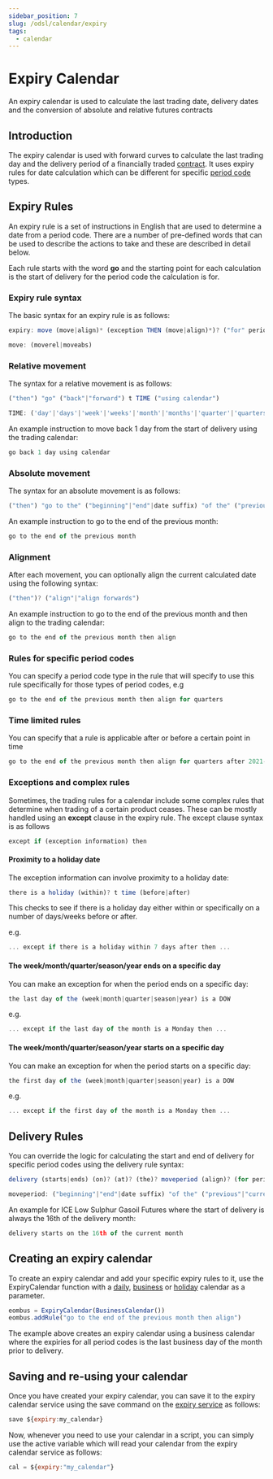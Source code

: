 ```yaml
---
sidebar_position: 7
slug: /odsl/calendar/expiry
tags:
  - calendar
---
```

Expiry Calendar
===============

An expiry calendar is used to calculate the last trading date, delivery dates and the conversion of absolute and relative futures contracts

## Introduction

The expiry calendar is used with forward curves to calculate the last trading day and the delivery period of a financially traded [contract](/docs/odsl/variable/contract). It uses expiry rules for date calculation which can be different for specific [period code](Period-Code) types.

## Expiry Rules

An expiry rule is a set of instructions in English that are used to determine a date from a period code. There are a number of pre-defined words that can be used to describe the actions to take and these are described in detail below.

Each rule starts with the word **go** and the starting point for each calculation is the start of delivery for the period code the calculation is for.

### Expiry rule syntax

The basic syntax for an expiry rule is as follows:

```js
expiry: move (move|align)* (exception THEN (move|align)*)? ("for" periodcode)? (timelimit)?

move: (moverel|moveabs)
```

### Relative movement

The syntax for a relative movement is as follows:

```js
("then") "go" ("back"|"forward") t TIME ("using calendar")

TIME: ('day'|'days'|'week'|'weeks'|'month'|'months'|'quarter'|'quarters'|'season'|'seasons'|'year'|'years')
```

An example instruction to move back 1 day from the start of delivery using the trading calendar:

```js
go back 1 day using calendar
```

### Absolute movement

The syntax for an absolute movement is as follows:

```js
("then") "go to the" ("beginning"|"end"|date suffix) "of the" ("previous"|"current"|"next")? TIME
```

An example instruction to go to the end of the previous month:

```js
go to the end of the previous month
```

### Alignment

After each movement, you can optionally align the current calculated date using the following syntax:

```js
("then")? ("align"|"align forwards")
```

An example instruction to go to the end of the previous month and then align to the trading calendar:

```js
go to the end of the previous month then align
```

### Rules for specific period codes

You can specify a period code type in the rule that will specify to use this rule specifically for those types of period codes, e.g

```js
go to the end of the previous month then align for quarters
```

### Time limited rules

You can specify that a rule is applicable after or before a certain point in time

```js
go to the end of the previous month then align for quarters after 2021-01-01
```

### Exceptions and complex rules

Sometimes, the trading rules for a calendar include some complex rules that determine when trading of a certain product ceases. These can be mostly handled using an **except** clause in the expiry rule. The except clause syntax is as follows

```js
except if (exception information) then
```

#### Proximity to a holiday date

The exception information can involve proximity to a holiday date:

```js
there is a holiday (within)? t time (before|after)
```

This checks to see if there is a holiday day either within or specifically on a number of days/weeks before or after.

e.g.

```js
... except if there is a holiday within 7 days after then ...
```

#### The week/month/quarter/season/year ends on a specific day

You can make an exception for when the period ends on a specific day:

```js
the last day of the (week|month|quarter|season|year) is a DOW
```

e.g.

```js
... except if the last day of the month is a Monday then ...
```

#### The week/month/quarter/season/year starts on a specific day

You can make an exception for when the period starts on a specific day:

```js
the first day of the (week|month|quarter|season|year) is a DOW
```

e.g.

```js
... except if the first day of the month is a Monday then ...
```

## Delivery Rules
You can override the logic for calculating the start and end of delivery for specific period codes using the delivery rule syntax:

```js
delivery (starts|ends) (on)? (at)? (the)? moveperiod (align)? (for periodcode)? (timelimit)?;

moveperiod: ("beginning"|"end"|date suffix) "of the" ("previous"|"current"|"next")? TIME
```

An example for ICE Low Sulphur Gasoil Futures where the start of delivery is always the 16th of the delivery month:
```js
delivery starts on the 16th of the current month
```

## Creating an expiry calendar

To create an expiry calendar and add your specific expiry rules to it, use the ExpiryCalendar function with a [daily](/docs/odsl/calendar/daily), [business](/docs/odsl/calendar/business) or [holiday](/docs/odsl/calendar/holiday) calendar as a parameter.

```js
eombus = ExpiryCalendar(BusinessCalendar())
eombus.addRule("go to the end of the previous month then align")
```

The example above creates an expiry calendar using a business calendar where the expiries for all period codes is the last business day of the month prior to delivery.

## Saving and re-using your calendar

Once you have created your expiry calendar, you can save it to the expiry calendar service using the save command on the [expiry service](/docs/odsl/service/expiry) as follows:

```js
save ${expiry:my_calendar}
```

Now, whenever you need to use your calendar in a script, you can simply use the active variable which will read your calendar from the expiry calendar service as follows:

```js
cal = ${expiry:"my_calendar"}
```
